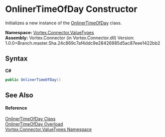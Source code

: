 # OnlinerTimeOfDay Constructor 
 

Initializes a new instance of the <a href="T_Vortex_Connector_ValueTypes_OnlinerTimeOfDay.md">OnlinerTimeOfDay</a> class.

**Namespace:**&nbsp;<a href="N_Vortex_Connector_ValueTypes.md">Vortex.Connector.ValueTypes</a><br />**Assembly:**&nbsp;Vortex.Connector (in Vortex.Connector.dll) Version: 1.0.0+Branch.master.Sha.24c869c7af4ddc9e28426985d5ac87eee1422bb2

## Syntax

**C#**<br />
``` C#
public OnlinerTimeOfDay()
```


## See Also


#### Reference
<a href="T_Vortex_Connector_ValueTypes_OnlinerTimeOfDay.md">OnlinerTimeOfDay Class</a><br /><a href="Overload_Vortex_Connector_ValueTypes_OnlinerTimeOfDay__ctor.md">OnlinerTimeOfDay Overload</a><br /><a href="N_Vortex_Connector_ValueTypes.md">Vortex.Connector.ValueTypes Namespace</a><br />
